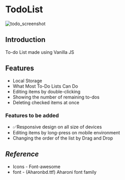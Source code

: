# TodoList

![todo_screenshot](https://user-images.githubusercontent.com/71175587/225251614-82b52ff2-8eab-4d99-ac57-d74db8c01f1c.PNG)

## Introduction
To-do List made using Vanilla JS

## Features
- Local Storage
- What Most To-Do Lists Can Do
- Editing items by double-clicking
- Showing the number of remaining to-dos
- Deleting checked items at once

### Features to be added
- ✅Responsive design on all size of devices
- Editing items by long-press on mobile environment
- Changing the order of the list by Drag and Drop

## *Reference*
- Icons - Font-awesome
- font - (Aharonbd.ttf) Aharoni font family
